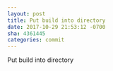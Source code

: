 ```yaml
---
layout: post
title: Put build into directory
date: 2017-10-29 21:53:12 -0700
sha: 4361445
categories: commit
---
```

Put build into directory
